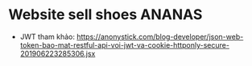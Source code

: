 # Website sell shoes ANANAS

* JWT tham khảo: https://anonystick.com/blog-developer/json-web-token-bao-mat-restful-api-voi-jwt-va-cookie-httponly-secure-201906223285306.jsx
 